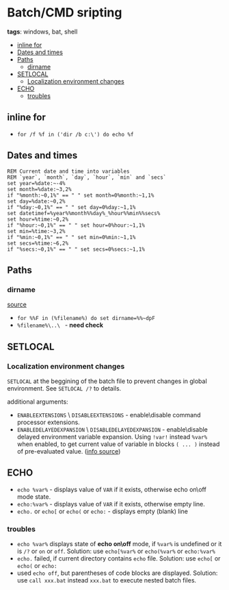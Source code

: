 # Batch/CMD sripting

**tags**: windows, bat, shell


<!-- MarkdownTOC autolink="true" lowercase="all" uri_encoding="false" -->

- [inline for](#inline-for)
- [Dates and times](#dates-and-times)
- [Paths](#paths)
    - [dirname](#dirname)
- [SETLOCAL](#setlocal)
    - [Localization environment changes](#localization-environment-changes)
- [ECHO](#echo)
    - [troubles](#troubles)

<!-- /MarkdownTOC -->


## inline for

- ```for /f %f in ('dir /b c:\') do echo %f```

## Dates and times

```
REM Current date and time into variables
REM `year`, `month`, `day`, `hour`, `min` and `secs`
set year=%date:~-4%
set month=%date:~3,2%
if "%month:~0,1%" == " " set month=0%month:~1,1%
set day=%date:~0,2%
if "%day:~0,1%" == " " set day=0%day:~1,1%
set datetimef=%year%%month%%day%_%hour%%min%%secs%
set hour=%time:~0,2%
if "%hour:~0,1%" == " " set hour=0%hour:~1,1%
set min=%time:~3,2%
if "%min:~0,1%" == " " set min=0%min:~1,1%
set secs=%time:~6,2%
if "%secs:~0,1%" == " " set secs=0%secs:~1,1%
```


## Paths

### dirname

[source](http://stackoverflow.com/questions/778135/how-do-i-get-the-equivalent-of-dirname-in-a-batch-file)
- `for %%F in (%filename%) do set dirname=%%~dpF`
- `%filename%\..\ ` - **need check**


## SETLOCAL

### Localization environment changes

`SETLOCAL` at the beggining of the batch file to prevent changes in global environment. See `SETLOCAL /?` to details.

additional arguments:
- `ENABLEEXTENSIONS` \ `DISABLEEXTENSIONS` - enable\disable command processor extensions.
- `ENABLEDELAYEDEXPANSION`  \ `DISABLEDELAYEDEXPANSION` - enable\disable delayed environment variable expansion.
Using `!var!` instead `%var%` when enabled, to get current value of variable in blocks `( ... )` instead of pre-evaluated value.
([info source](https://stackoverflow.com/questions/22278456/enable-and-disable-delayed-expansion-what-does-it-do/22278518))


## ECHO

- `echo %var%` - displays value of `VAR` if it exists, otherwise echo on\off mode state.
- `echo:%var%` - displays value of `VAR` if it exists, otherwise empty line.
- `echo.` or `echo[` or `echo(` or `echo:` - displays empty (blank) line


### troubles

- `echo %var%` displays state of __echo on\off__ mode, if `%var%` is undefined or it is `/?` or `on` or `off`.
Solution: use `echo[%var%` or `echo(%var%` or `echo:%var%`
- `echo.` failed, if current directory contains `echo` file.
Solution: use `echo[` or `echo(` or `echo:`
- used `echo off`, but parentheses of code blocks are displayed.
Solution: use `call xxx.bat` instead `xxx.bat` to execute nested batch files.



